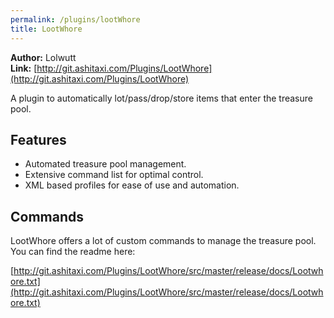 ```yaml
---
permalink: /plugins/lootWhore
title: LootWhore
---
```


**Author:** Lolwutt<br/>
**Link:** [http://git.ashitaxi.com/Plugins/LootWhore](http://git.ashitaxi.com/Plugins/LootWhore)

A plugin to automatically lot/pass/drop/store items that enter the treasure pool.

## Features

  * Automated treasure pool management.
  * Extensive command list for optimal control.
  * XML based profiles for ease of use and automation.

## Commands

LootWhore offers a lot of custom commands to manage the treasure pool. You can find the readme here:

[http://git.ashitaxi.com/Plugins/LootWhore/src/master/release/docs/Lootwhore.txt](http://git.ashitaxi.com/Plugins/LootWhore/src/master/release/docs/Lootwhore.txt)